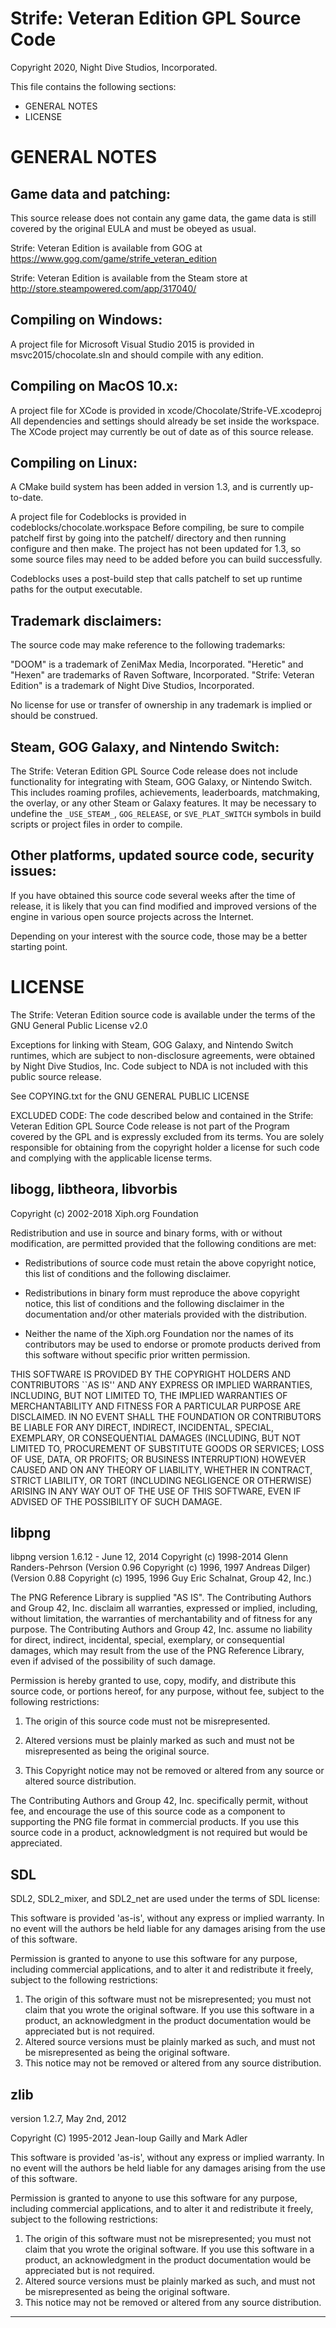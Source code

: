 Strife: Veteran Edition GPL Source Code
=======================================
Copyright 2020, Night Dive Studios, Incorporated.

This file contains the following sections:

- GENERAL NOTES
- LICENSE

GENERAL NOTES
=============

Game data and patching:
-----------------------

This source release does not contain any game data, the game data is still
covered by the original EULA and must be obeyed as usual.

Strife: Veteran Edition is available from GOG at
https://www.gog.com/game/strife_veteran_edition

Strife: Veteran Edition is available from the Steam store at
http://store.steampowered.com/app/317040/

Compiling on Windows:
---------------------

A project file for Microsoft Visual Studio 2015 is provided in 
msvc2015/chocolate.sln and should compile with any edition.

Compiling on MacOS 10.x:
------------------------

A project file for XCode is provided in xcode/Chocolate/Strife-VE.xcodeproj
All dependencies and settings should already be set inside the workspace.
The XCode project may currently be out of date as of this source release.

Compiling on Linux:
-------------------

A CMake build system has been added in version 1.3, and is currently up-to-date.

A project file for Codeblocks is provided in codeblocks/chocolate.workspace
Before compiling, be sure to compile patchelf first by going into the patchelf/
directory and then running configure and then make. The project has not been
updated for 1.3, so some source files may need to be added before you can 
build successfully.

Codeblocks uses a post-build step that calls patchelf to set up runtime paths
for the output executable.

Trademark disclaimers:
----------------------

The source code may make reference to the following trademarks:

"DOOM" is a trademark of ZeniMax Media, Incorporated.
"Heretic" and "Hexen" are trademarks of Raven Software, Incorporated.
"Strife: Veteran Edition" is a trademark of Night Dive Studios, Incorporated.

No license for use or transfer of ownership in any trademark is implied or
should be construed.


Steam, GOG Galaxy, and Nintendo Switch:
---------------------------------------
The Strife: Veteran Edition GPL Source Code release does not include 
functionality for integrating with Steam, GOG Galaxy, or Nintendo Switch.
This includes roaming profiles, achievements, leaderboards, matchmaking, the
overlay, or any other Steam or Galaxy features.  It may be necessary to 
undefine the `_USE_STEAM_`, `GOG_RELEASE`, or `SVE_PLAT_SWITCH` symbols in 
build scripts or project files in order to compile.


Other platforms, updated source code, security issues:
------------------------------------------------------

If you have obtained this source code several weeks after the time of release,
it is likely that you can find modified and improved versions of the engine in
various open source projects across the Internet.

Depending on your interest with the source code, those may be a better starting
point.


LICENSE
=======

The Strife: Veteran Edition source code is available under the terms of the GNU
General Public License v2.0

Exceptions for linking with Steam, GOG Galaxy, and Nintendo Switch runtimes,
which are subject to non-disclosure agreements, were obtained by Night Dive
Studios, Inc. Code subject to NDA is not included with this public source 
release.

See COPYING.txt for the GNU GENERAL PUBLIC LICENSE


EXCLUDED CODE: The code described below and contained in the Strife: Veteran 
Edition GPL Source Code release is not part of the Program covered by the GPL 
and is expressly excluded from its terms.  You are solely responsible for 
obtaining from the copyright holder a license for such code and complying with
the applicable license terms.

libogg, libtheora, libvorbis
----------------------------
Copyright (c) 2002-2018 Xiph.org Foundation

Redistribution and use in source and binary forms, with or without
modification, are permitted provided that the following conditions
are met:

- Redistributions of source code must retain the above copyright
notice, this list of conditions and the following disclaimer.

- Redistributions in binary form must reproduce the above copyright
notice, this list of conditions and the following disclaimer in the
documentation and/or other materials provided with the distribution.

- Neither the name of the Xiph.org Foundation nor the names of its
contributors may be used to endorse or promote products derived from
this software without specific prior written permission.

THIS SOFTWARE IS PROVIDED BY THE COPYRIGHT HOLDERS AND CONTRIBUTORS
``AS IS'' AND ANY EXPRESS OR IMPLIED WARRANTIES, INCLUDING, BUT NOT
LIMITED TO, THE IMPLIED WARRANTIES OF MERCHANTABILITY AND FITNESS FOR
A PARTICULAR PURPOSE ARE DISCLAIMED.  IN NO EVENT SHALL THE FOUNDATION
OR CONTRIBUTORS BE LIABLE FOR ANY DIRECT, INDIRECT, INCIDENTAL,
SPECIAL, EXEMPLARY, OR CONSEQUENTIAL DAMAGES (INCLUDING, BUT NOT
LIMITED TO, PROCUREMENT OF SUBSTITUTE GOODS OR SERVICES; LOSS OF USE,
DATA, OR PROFITS; OR BUSINESS INTERRUPTION) HOWEVER CAUSED AND ON ANY
THEORY OF LIABILITY, WHETHER IN CONTRACT, STRICT LIABILITY, OR TORT
(INCLUDING NEGLIGENCE OR OTHERWISE) ARISING IN ANY WAY OUT OF THE USE
OF THIS SOFTWARE, EVEN IF ADVISED OF THE POSSIBILITY OF SUCH DAMAGE.

libpng
-------------------------------------------------------------------------------
libpng version 1.6.12 - June 12, 2014
Copyright (c) 1998-2014 Glenn Randers-Pehrson
 (Version 0.96 Copyright (c) 1996, 1997 Andreas Dilger)
 (Version 0.88 Copyright (c) 1995, 1996 Guy Eric Schalnat, Group 42, Inc.)

The PNG Reference Library is supplied "AS IS".  The Contributing Authors
and Group 42, Inc. disclaim all warranties, expressed or implied,
including, without limitation, the warranties of merchantability and of
fitness for any purpose.  The Contributing Authors and Group 42, Inc.
assume no liability for direct, indirect, incidental, special, exemplary,
or consequential damages, which may result from the use of the PNG
Reference Library, even if advised of the possibility of such damage.

Permission is hereby granted to use, copy, modify, and distribute this
source code, or portions hereof, for any purpose, without fee, subject
to the following restrictions:

  1. The origin of this source code must not be misrepresented.

  2. Altered versions must be plainly marked as such and must not
     be misrepresented as being the original source.

  3. This Copyright notice may not be removed or altered from
     any source or altered source distribution.

The Contributing Authors and Group 42, Inc. specifically permit, without
fee, and encourage the use of this source code as a component to
supporting the PNG file format in commercial products.  If you use this
source code in a product, acknowledgment is not required but would be
appreciated.

SDL
---
SDL2, SDL2_mixer, and SDL2_net are used under the terms of SDL license:

This software is provided 'as-is', without any express or implied
warranty.  In no event will the authors be held liable for any damages
arising from the use of this software.

Permission is granted to anyone to use this software for any purpose,
including commercial applications, and to alter it and redistribute it
freely, subject to the following restrictions:

1. The origin of this software must not be misrepresented; you must not
   claim that you wrote the original software. If you use this software
   in a product, an acknowledgment in the product documentation would be
   appreciated but is not required.
2. Altered source versions must be plainly marked as such, and must not be
   misrepresented as being the original software.
3. This notice may not be removed or altered from any source distribution.

zlib
-------------------------------------------------------------------------------
version 1.2.7, May 2nd, 2012

Copyright (C) 1995-2012 Jean-loup Gailly and Mark Adler

This software is provided 'as-is', without any express or implied
warranty.  In no event will the authors be held liable for any damages
arising from the use of this software.

Permission is granted to anyone to use this software for any purpose,
including commercial applications, and to alter it and redistribute it
freely, subject to the following restrictions:

1. The origin of this software must not be misrepresented; you must not
   claim that you wrote the original software. If you use this software
   in a product, an acknowledgment in the product documentation would be
   appreciated but is not required.
2. Altered source versions must be plainly marked as such, and must not be
   misrepresented as being the original software.
3. This notice may not be removed or altered from any source distribution.

-------------------------------------------------------------------------------
